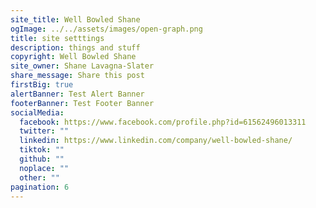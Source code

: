 ```yaml
---
site_title: Well Bowled Shane
ogImage: ../../assets/images/open-graph.png
title: site setttings
description: things and stuff
copyright: Well Bowled Shane
site_owner: Shane Lavagna-Slater
share_message: Share this post
firstBig: true
alertBanner: Test Alert Banner
footerBanner: Test Footer Banner
socialMedia:
  facebook: https://www.facebook.com/profile.php?id=61562496013311
  twitter: ""
  linkedin: https://www.linkedin.com/company/well-bowled-shane/
  tiktok: ""
  github: ""
  noplace: ""
  other: ""
pagination: 6
---
```

